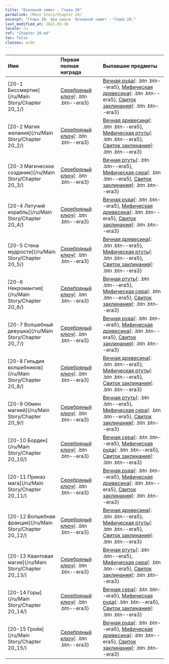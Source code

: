 ```yaml
---
title: "Основной сюжет - Глава 20"
permalink: /Main Story/Chapter 20/
excerpt: "Глава 20. Эра хаоса  Основной сюжет - Глава 20."
last_modified_at: 2021-03-30
locale: ru
ref: "Chapter 20.md"
toc: false
classes: wide
---
```


  | Имя |  Первая полная награда | Выпавшие предметы |
  |:------------|:------------|:------------| 
  | [20-1 Бессмертие](/ru/Main Story/Chapter 20_1/) | [Серебряный ключ](/ru/Items/con_693/){: .btn .btn--era3} | [Вечная руда](/ru/Items/mat_68/){: .btn .btn--era5}, [Мифическая древесина](/ru/Items/mat_62/){: .btn .btn--era5}, [Свиток заклинания](/ru/Items/con_694/){: .btn .btn--era3} |
  | [20-2 Магия желания](/ru/Main Story/Chapter 20_2/) | [Серебряный ключ](/ru/Items/con_693/){: .btn .btn--era3} | [Вечная древесина](/ru/Items/mat_69/){: .btn .btn--era5}, [Мифическая ртуть](/ru/Items/mat_63/){: .btn .btn--era5}, [Свиток заклинания](/ru/Items/con_694/){: .btn .btn--era3} |
  | [20-3 Магическое создание](/ru/Main Story/Chapter 20_3/) | [Серебряный ключ](/ru/Items/con_693/){: .btn .btn--era3} | [Вечная ртуть](/ru/Items/mat_70/){: .btn .btn--era5}, [Мифическая сера](/ru/Items/mat_64/){: .btn .btn--era5}, [Свиток заклинания](/ru/Items/con_694/){: .btn .btn--era3} |
  | [20-4 Летучий корабль](/ru/Main Story/Chapter 20_4/) | [Серебряный ключ](/ru/Items/con_693/){: .btn .btn--era3} | [Вечная руда](/ru/Items/mat_68/){: .btn .btn--era5}, [Мифическая древесина](/ru/Items/mat_62/){: .btn .btn--era5}, [Свиток заклинания](/ru/Items/con_694/){: .btn .btn--era3} |
  | [20-5 Стена мудрости](/ru/Main Story/Chapter 20_5/) | [Серебряный ключ](/ru/Items/con_693/){: .btn .btn--era3} | [Вечная древесина](/ru/Items/mat_69/){: .btn .btn--era5}, [Мифическая ртуть](/ru/Items/mat_63/){: .btn .btn--era5}, [Свиток заклинания](/ru/Items/con_694/){: .btn .btn--era3} |
  | [20-6 Некромантия](/ru/Main Story/Chapter 20_6/) | [Серебряный ключ](/ru/Items/con_693/){: .btn .btn--era3} | [Вечная ртуть](/ru/Items/mat_70/){: .btn .btn--era5}, [Мифическая сера](/ru/Items/mat_64/){: .btn .btn--era5}, [Свиток заклинания](/ru/Items/con_694/){: .btn .btn--era3} |
  | [20-7 Волшебный девушка](/ru/Main Story/Chapter 20_7/) | [Серебряный ключ](/ru/Items/con_693/){: .btn .btn--era3} | [Вечная руда](/ru/Items/mat_68/){: .btn .btn--era5}, [Мифическая древесина](/ru/Items/mat_62/){: .btn .btn--era5}, [Свиток заклинания](/ru/Items/con_694/){: .btn .btn--era3} |
  | [20-8 Гильдия волшебников](/ru/Main Story/Chapter 20_8/) | [Серебряный ключ](/ru/Items/con_693/){: .btn .btn--era3} | [Вечная древесина](/ru/Items/mat_69/){: .btn .btn--era5}, [Мифическая ртуть](/ru/Items/mat_63/){: .btn .btn--era5}, [Свиток заклинания](/ru/Items/con_694/){: .btn .btn--era3} |
  | [20-9 Обмен магией](/ru/Main Story/Chapter 20_9/) | [Серебряный ключ](/ru/Items/con_693/){: .btn .btn--era3} | [Вечная ртуть](/ru/Items/mat_70/){: .btn .btn--era5}, [Мифическая сера](/ru/Items/mat_64/){: .btn .btn--era5}, [Свиток заклинания](/ru/Items/con_694/){: .btn .btn--era3} |
  | [20-10 Борден](/ru/Main Story/Chapter 20_10/) | [Серебряный ключ](/ru/Items/con_693/){: .btn .btn--era3} | [Вечная сера](/ru/Items/mat_71/){: .btn .btn--era5}, [Мифическая руда](/ru/Items/mat_61/){: .btn .btn--era5}, [Свиток заклинания](/ru/Items/con_694/){: .btn .btn--era3} |
  | [20-11 Приказ мага](/ru/Main Story/Chapter 20_11/) | [Серебряный ключ](/ru/Items/con_693/){: .btn .btn--era3} | [Вечная руда](/ru/Items/mat_68/){: .btn .btn--era5}, [Мифическая древесина](/ru/Items/mat_62/){: .btn .btn--era5}, [Свиток заклинания](/ru/Items/con_694/){: .btn .btn--era3} |
  | [20-12 Волшебная фракция](/ru/Main Story/Chapter 20_12/) | [Серебряный ключ](/ru/Items/con_693/){: .btn .btn--era3} | [Вечная древесина](/ru/Items/mat_69/){: .btn .btn--era5}, [Мифическая ртуть](/ru/Items/mat_63/){: .btn .btn--era5}, [Свиток заклинания](/ru/Items/con_694/){: .btn .btn--era3} |
  | [20-13 Квантовая магия](/ru/Main Story/Chapter 20_13/) | [Серебряный ключ](/ru/Items/con_693/){: .btn .btn--era3} | [Вечная ртуть](/ru/Items/mat_70/){: .btn .btn--era5}, [Мифическая сера](/ru/Items/mat_64/){: .btn .btn--era5}, [Свиток заклинания](/ru/Items/con_694/){: .btn .btn--era3} |
  | [20-14 Горы](/ru/Main Story/Chapter 20_14/) | [Серебряный ключ](/ru/Items/con_693/){: .btn .btn--era3} | [Вечная сера](/ru/Items/mat_71/){: .btn .btn--era5}, [Мифическая руда](/ru/Items/mat_61/){: .btn .btn--era5}, [Свиток заклинания](/ru/Items/con_694/){: .btn .btn--era3} |
  | [20-15 Гройя](/ru/Main Story/Chapter 20_15/) | [Серебряный ключ](/ru/Items/con_693/){: .btn .btn--era3} | [Вечная руда](/ru/Items/mat_68/){: .btn .btn--era5}, [Мифическая древесина](/ru/Items/mat_62/){: .btn .btn--era5}, [Свиток заклинания](/ru/Items/con_694/){: .btn .btn--era3} |
